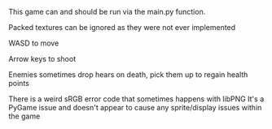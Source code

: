 This game can and should be run via the main.py function.

Packed textures can be ignored as they were not ever implemented

WASD to move

Arrow keys to shoot

Enemies sometimes drop hears on death, pick them up to regain health points

There is a weird sRGB error code that sometimes happens with libPNG
It's a PyGame issue and doesn't appear to cause any sprite/display issues within the game
